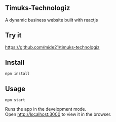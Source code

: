 ## Timuks-Technologiz

A dynamic business website built with reactjs

## Try it

https://github.com/mide21/timuks-technologiz

## Install

 `npm install`
 
 

## Usage


 `npm start`
 
 Runs the app in the development mode.<br />
Open [http://localhost:3000](http://localhost:3000) to view it in the browser.
